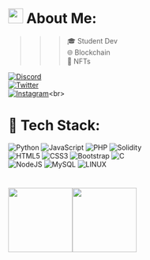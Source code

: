 # <img src="https://github.com/mayankchaudhary26/Cool-Readme-ideas/raw/master/data/octocat/homercat.png" width="30px" height="auto"> About Me:
>>>🎓 Student Dev<br>
🌐 Blockchain<br>
🧨 NFTs<br>

[![Discord](https://img.shields.io/badge/Discord-7289DA?style=for-the-badge&logo=discord&logoColor=white)](https://discordapp.com/users/689079012156243968 "Pelavo#0001")<br>
[![Twitter](https://img.shields.io/badge/Twitter-1DA1F2?style=for-the-badge&logo=twitter&logoColor=white)](https://twitter.com/pelavo7 "@pelavo7")<br>
[![Instagram](https://img.shields.io/badge/Instagram-E4405F?style=for-the-badge&logo=instagram&logoColor=white)](https://instagram.com/pelav07"pelav07")<br>

# 👑 Tech Stack:
![Python](https://img.shields.io/badge/python-3670A0?style=for-the-badge&logo=python&logoColor=ffdd54) 
![JavaScript](https://img.shields.io/badge/javascript-%23323330.svg?style=for-the-badge&logo=javascript&logoColor=%23F7DF1E)
![PHP](https://img.shields.io/badge/php-%23777BB4.svg?style=for-the-badge&logo=php&logoColor=white) 
![Solidity](https://img.shields.io/badge/Solidity-%23363636.svg?style=for-the-badge&logo=solidity&logoColor=white)<br>
![HTML5](https://img.shields.io/badge/html5-%23E34F26.svg?style=for-the-badge&logo=html5&logoColor=white)
![CSS3](https://img.shields.io/badge/css3-%231572B6.svg?style=for-the-badge&logo=css3&logoColor=white)
![Bootstrap](https://img.shields.io/badge/bootstrap-%23563D7C.svg?style=for-the-badge&logo=bootstrap&logoColor=white)
![C](https://img.shields.io/badge/c-%2300599C.svg?style=for-the-badge&logo=c&logoColor=white)<br>
![NodeJS](https://img.shields.io/badge/node.js-6DA55F?style=for-the-badge&logo=node.js&logoColor=white)
![MySQL](https://img.shields.io/badge/mysql-%2300f.svg?style=for-the-badge&logo=mysql&logoColor=white)
![LINUX](https://img.shields.io/badge/Linux-FCC624?style=for-the-badge&logo=linux&logoColor=black)
# 
<img src="https://media.tenor.com/Z4Ks69TQz0wAAAAi/hacker-pepe.gif" height="130"><img src="https://media.tenor.com/NFKPcuNRDDAAAAAd/memes-smashing-pc.gif" height="130">

